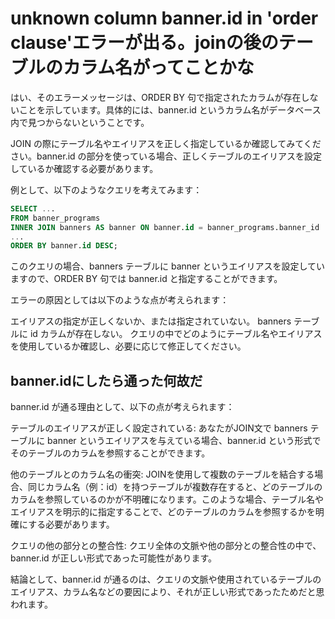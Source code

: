 # unknown column banner.id in 'order clause'エラーが出る。joinの後のテーブルのカラム名がってことかな

はい、そのエラーメッセージは、ORDER BY 句で指定されたカラムが存在しないことを示しています。具体的には、banner.id というカラム名がデータベース内で見つからないということです。

JOIN の際にテーブル名やエイリアスを正しく指定しているか確認してみてください。banner.id の部分を使っている場合、正しくテーブルのエイリアスを設定しているか確認する必要があります。

例として、以下のようなクエリを考えてみます：

```sql
SELECT ...
FROM banner_programs
INNER JOIN banners AS banner ON banner.id = banner_programs.banner_id
...
ORDER BY banner.id DESC;
```

このクエリの場合、banners テーブルに banner というエイリアスを設定していますので、ORDER BY 句では banner.id と指定することができます。

エラーの原因としては以下のような点が考えられます：

エイリアスの指定が正しくないか、または指定されていない。
banners テーブルに id カラムが存在しない。
クエリの中でどのようにテーブル名やエイリアスを使用しているか確認し、必要に応じて修正してください。

## banner.idにしたら通った何故だ

banner.id が通る理由として、以下の点が考えられます：

テーブルのエイリアスが正しく設定されている: あなたがJOIN文で banners テーブルに banner というエイリアスを与えている場合、banner.id という形式でそのテーブルのカラムを参照することができます。

他のテーブルとのカラム名の衝突: JOINを使用して複数のテーブルを結合する場合、同じカラム名（例：id）を持つテーブルが複数存在すると、どのテーブルのカラムを参照しているのかが不明確になります。このような場合、テーブル名やエイリアスを明示的に指定することで、どのテーブルのカラムを参照するかを明確にする必要があります。

クエリの他の部分との整合性: クエリ全体の文脈や他の部分との整合性の中で、banner.id が正しい形式であった可能性があります。

結論として、banner.id が通るのは、クエリの文脈や使用されているテーブルのエイリアス、カラム名などの要因により、それが正しい形式であったためだと思われます。
